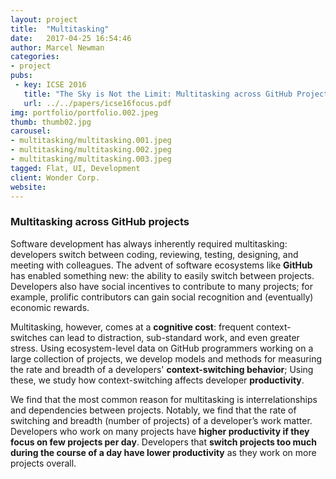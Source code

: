 ```yaml
---
layout: project
title:  "Multitasking"
date:   2017-04-25 16:54:46
author: Marcel Newman
categories:
- project
pubs:
 - key: ICSE 2016
   title: "The Sky is Not the Limit: Multitasking across GitHub Projects."
   url: ../../papers/icse16focus.pdf
img: portfolio/portfolio.002.jpeg
thumb: thumb02.jpg
carousel:
- multitasking/multitasking.001.jpeg
- multitasking/multitasking.002.jpeg
- multitasking/multitasking.003.jpeg
tagged: Flat, UI, Development
client: Wonder Corp.
website: 
---
```


### Multitasking across GitHub projects

Software development has always inherently required multitasking: developers 
switch between coding, reviewing, testing, designing, and meeting with 
colleagues. The advent of software ecosystems like **GitHub** has enabled 
something new: the ability to easily switch between projects. Developers 
also have social incentives to contribute to many projects; for example, 
prolific contributors can gain social recognition and (eventually) economic 
rewards. 

Multitasking, however, comes at a **cognitive cost**: frequent context-switches 
can lead to distraction, sub-standard work, and even greater stress. 
Using ecosystem-level data on GitHub programmers working on a large collection 
of projects, we develop models and methods for measuring the rate and breadth 
of a developers' **context-switching behavior**; Using these, we study how 
context-switching affects developer **productivity**.

We find that the most common reason for multitasking is interrelationships 
and dependencies between projects. Notably, we find that the rate of switching 
and breadth (number of projects) of a developer’s work matter. Developers who 
work on many projects have **higher productivity if they focus on few 
projects per day**. Developers that **switch projects too much during the 
course of a day have lower productivity** as they work on more projects overall. 

